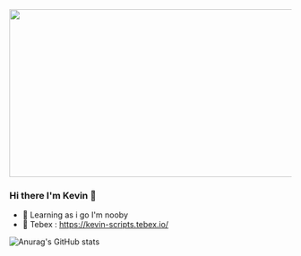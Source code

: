 <div align="center">
  <img src="https://media.giphy.com/media/dWesBcTLavkZuG35MI/giphy.gif" width="600" height="300"/>
</div>

### Hi there I'm Kevin 👋

- 🌱 Learning as i go I'm nooby
- 🏪 Tebex : https://kevin-scripts.tebex.io/

![Anurag's GitHub stats](https://github-readme-stats.vercel.app/api?username=KevinGirardx&show_icons=true&theme=tokyonight)
